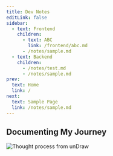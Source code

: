 ```yaml
---
title: Dev Notes
editLink: false
sidebar:
  - text: Frontend
    children: 
      - text: ABC
        link: /frontend/abc.md
      - /notes/sample.md
  - text: Backend
    children: 
      - /notes/test.md
      - /notes/sample.md
prev:
  text: Home
  link: /
next:
  text: Sample Page
  link: /notes/sample.md
---
```


## Documenting My Journey

![Thought process from unDraw](/notes/undraw_Thought_process.png)
